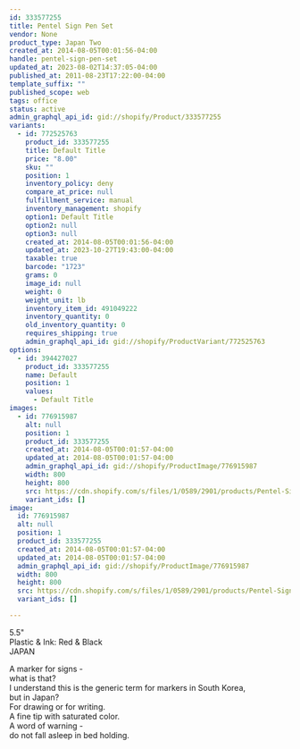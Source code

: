```yaml
---
id: 333577255
title: Pentel Sign Pen Set
vendor: None
product_type: Japan Two
created_at: 2014-08-05T00:01:56-04:00
handle: pentel-sign-pen-set
updated_at: 2023-08-02T14:37:05-04:00
published_at: 2011-08-23T17:22:00-04:00
template_suffix: ""
published_scope: web
tags: office
status: active
admin_graphql_api_id: gid://shopify/Product/333577255
variants:
  - id: 772525763
    product_id: 333577255
    title: Default Title
    price: "8.00"
    sku: ""
    position: 1
    inventory_policy: deny
    compare_at_price: null
    fulfillment_service: manual
    inventory_management: shopify
    option1: Default Title
    option2: null
    option3: null
    created_at: 2014-08-05T00:01:56-04:00
    updated_at: 2023-10-27T19:43:00-04:00
    taxable: true
    barcode: "1723"
    grams: 0
    image_id: null
    weight: 0
    weight_unit: lb
    inventory_item_id: 491049222
    inventory_quantity: 0
    old_inventory_quantity: 0
    requires_shipping: true
    admin_graphql_api_id: gid://shopify/ProductVariant/772525763
options:
  - id: 394427027
    product_id: 333577255
    name: Default
    position: 1
    values:
      - Default Title
images:
  - id: 776915987
    alt: null
    position: 1
    product_id: 333577255
    created_at: 2014-08-05T00:01:57-04:00
    updated_at: 2014-08-05T00:01:57-04:00
    admin_graphql_api_id: gid://shopify/ProductImage/776915987
    width: 800
    height: 800
    src: https://cdn.shopify.com/s/files/1/0589/2901/products/Pentel-Sign-Pen-Set.jpeg?v=1407211317
    variant_ids: []
image:
  id: 776915987
  alt: null
  position: 1
  product_id: 333577255
  created_at: 2014-08-05T00:01:57-04:00
  updated_at: 2014-08-05T00:01:57-04:00
  admin_graphql_api_id: gid://shopify/ProductImage/776915987
  width: 800
  height: 800
  src: https://cdn.shopify.com/s/files/1/0589/2901/products/Pentel-Sign-Pen-Set.jpeg?v=1407211317
  variant_ids: []

---
```


5.5"  
Plastic & Ink: Red & Black  
JAPAN

<!-- td {border: 1px solid #ccc;}br {mso-data-placement:same-cell;} -->

A marker for signs -  
what is that?  
I understand this is the generic term for markers in South Korea,  
but in Japan?  
For drawing or for writing.  
A fine tip with saturated color.  
A word of warning -  
do not fall asleep in bed holding.